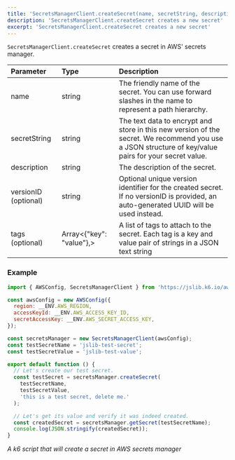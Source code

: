```yaml
---
title: 'SecretsManagerClient.createSecret(name, secretString, description, [versionID], [tags])'
description: 'SecretsManagerClient.createSecret creates a new secret'
excerpt: 'SecretsManagerClient.createSecret creates a new secret'
---
```


`SecretsManagerClient.createSecret` creates a secret in AWS' secrets manager.

| Parameter            | Type                     | Description                                                                                                                                           |
| :------------------- | :----------------------- | :---------------------------------------------------------------------------------------------------------------------------------------------------- |
| name                 | string                   | The friendly name of the secret. You can use forward slashes in the name to represent a path hierarchy.                                               |
| secretString         | string                   | The text data to encrypt and store in this new version of the secret. We recommend you use a JSON structure of key/value pairs for your secret value. |
| description          | string                   | The description of the secret.                                                                                                                        |
| versionID (optional) | string                   | Optional unique version identifier for the created secret. If no versionID is provided, an auto-generated UUID will be used instead.                   |
| tags (optional)      | Array<{"key": "value"},> | A list of tags to attach to the secret. Each tag is a key and value pair of strings in a JSON text string                                             |

### Example

<CodeGroup labels={[]}>

```javascript
import { AWSConfig, SecretsManagerClient } from 'https://jslib.k6.io/aws/0.7.2/secrets-manager.js';

const awsConfig = new AWSConfig({
  region: __ENV.AWS_REGION,
  accessKeyId: __ENV.AWS_ACCESS_KEY_ID,
  secretAccessKey: __ENV.AWS_SECRET_ACCESS_KEY,
});

const secretsManager = new SecretsManagerClient(awsConfig);
const testSecretName = 'jslib-test-secret';
const testSecretValue = 'jslib-test-value';

export default function () {
  // Let's create our test secret.
  const testSecret = secretsManager.createSecret(
    testSecretName,
    testSecretValue,
    'this is a test secret, delete me.'
  );

  // Let's get its value and verify it was indeed created.
  const createdSecret = secretsManager.getSecret(testSecretName);
  console.log(JSON.stringify(createdSecret));
}
```

_A k6 script that will create a secret in AWS secrets manager_

</CodeGroup>